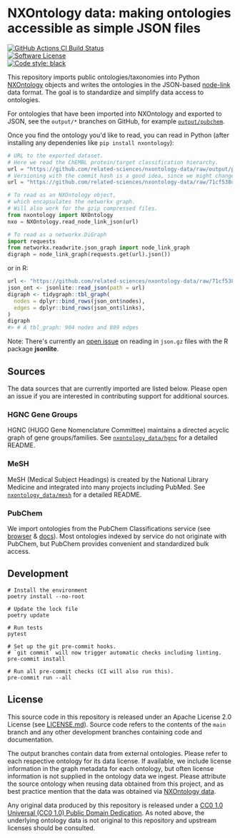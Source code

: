 # NXOntology data: making ontologies accessible as simple JSON files

[![GitHub Actions CI Build Status](https://img.shields.io/github/actions/workflow/status/related-sciences/nxontology-data/test.yaml?branch=main&label=actions&style=for-the-badge&logo=github&logoColor=white)](https://github.com/related-sciences/nxontology-data/actions)  
[![Software License](https://img.shields.io/github/license/related-sciences/nxontology-data?style=for-the-badge&logo=Apache&logoColor=white)](https://github.com/related-sciences/nxontology-data/blob/main/LICENSE.md)  
[![Code style: black](https://img.shields.io/badge/code%20style-black-000000.svg?style=for-the-badge&logo=Python&logoColor=white)](https://github.com/psf/black)  

This repository imports public ontologies/taxonomies into Python [NXOntology](https://github.com/related-sciences/nxontology) objects
and writes the ontologies in the JSON-based [node-link](https://networkx.org/documentation/stable/reference/readwrite/generated/networkx.readwrite.json_graph.node_link_graph.html) data format.
The goal is to standardize and simplify data access to ontologies.

For ontologies that have been imported into NXOntology and exported to JSON,
see the `output/*` branches on GitHub,
for example [`output/pubchem`](https://github.com/related-sciences/nxontology-data/tree/output/pubchem).

Once you find the ontology you'd like to read,
you can read in Python
(after installing any dependenies like `pip install nxontology`):

```py
# URL to the exported dataset.
# Here we read the ChEMBL protein/target classification hierarchy.
url = "https://github.com/related-sciences/nxontology-data/raw/output/pubchem/087_chembl_target_tree.json"
# Versioning with the commit hash is a good idea, since we might change the branch structure where data is stored.
url = "https://github.com/related-sciences/nxontology-data/raw/71cf538dc5c258ada880d58663b0205b7b7f8561/087_chembl_target_tree.json"

# To read as an NXOntology object,
# which encapsulates the networkx graph.
# Will also work for the gzip compressed files.
from nxontology import NXOntology
nxo = NXOntology.read_node_link_json(url)

# To read as a networkx.DiGraph
import requests
from networkx.readwrite.json_graph import node_link_graph
digraph = node_link_graph(requests.get(url).json())
```

or in R:

``` r
url <- "https://github.com/related-sciences/nxontology-data/raw/71cf538dc5c258ada880d58663b0205b7b7f8561/087_chembl_target_tree.json"
json_ont <- jsonlite::read_json(path = url)
digraph <- tidygraph::tbl_graph(
  nodes = dplyr::bind_rows(json_ont$nodes),
  edges = dplyr::bind_rows(json_ont$links),
)
digraph
#> # A tbl_graph: 904 nodes and 889 edges
```

Note: There's currently an [open issue](https://github.com/jeroen/jsonlite/issues/414) on reading in `json.gz` files with the R package **jsonlite**. 

## Sources

The data sources that are currently imported are listed below.
Please open an issue if you are interested in contributing support for additional sources.

### HGNC Gene Groups

HGNC (HUGO Gene Nomenclature Committee) maintains a directed acyclic graph of gene groups/families.
See [`nxontology_data/hgnc`](nxontology_data/hgnc) for a detailed README.

### MeSH

MeSH (Medical Subject Headings) is created by the National Library Medicine and integrated into many projects including PubMed.
See [`nxontology_data/mesh`](nxontology_data/mesh) for a detailed README.

### PubChem

We import ontologies from the PubChem Classifications service
(see [browser](https://pubchem.ncbi.nlm.nih.gov/classification/) & [docs](https://pubchem.ncbi.nlm.nih.gov/classification/docs/classification_help.html)).
Most ontologies indexed by service do not originate with PubChem,
but PubChem provides convenient and standardized bulk access.

## Development

```shell
# Install the environment
poetry install --no-root

# Update the lock file
poetry update

# Run tests
pytest

# Set up the git pre-commit hooks.
# `git commit` will now trigger automatic checks including linting.
pre-commit install

# Run all pre-commit checks (CI will also run this).
pre-commit run --all
```

## License

This source code in this repository is released under an Apache License 2.0 License
(see [LICENSE.md](LICENSE.md)).
Source code refers to the contents of the `main` branch and any other development branches containing code and documentation.

The output branches contain data from external ontologies.
Please refer to each respective ontology for its data license.
If available, we include license information in the graph metadata for each ontology,
but often license information is not supplied in the ontology data we ingest.
Please attribute the source ontology when reusing data obtained from this project,
and as best practice mention that the data was obtained via [NXOntology data](https://github.com/related-sciences/nxontology-data).

Any original data produced by this repository is released under a [CC0 1.0 Universal (CC0 1.0) Public Domain Dedication](https://creativecommons.org/publicdomain/zero/1.0/).
As noted above, the underlying ontology data is not original to this repository and upstream licenses should be consulted.
